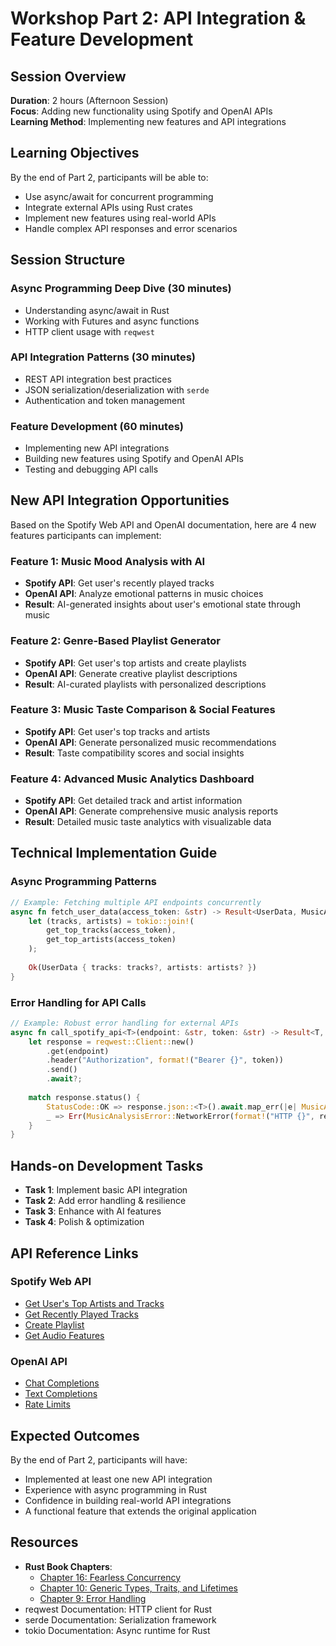 # Workshop Part 2: API Integration & Feature Development

## Session Overview

**Duration**: 2 hours (Afternoon Session)  
**Focus**: Adding new functionality using Spotify and OpenAI APIs  
**Learning Method**: Implementing new features and API integrations

## Learning Objectives

By the end of Part 2, participants will be able to:
- Use async/await for concurrent programming
- Integrate external APIs using Rust crates
- Implement new features using real-world APIs
- Handle complex API responses and error scenarios

## Session Structure

### **Async Programming Deep Dive** (30 minutes)
- Understanding async/await in Rust
- Working with Futures and async functions
- HTTP client usage with `reqwest`

### **API Integration Patterns** (30 minutes)
- REST API integration best practices
- JSON serialization/deserialization with `serde`
- Authentication and token management

### **Feature Development** (60 minutes)
- Implementing new API integrations
- Building new features using Spotify and OpenAI APIs
- Testing and debugging API calls

## New API Integration Opportunities

Based on the Spotify Web API and OpenAI documentation, here are 4 new features participants can implement:

### **Feature 1: Music Mood Analysis with AI**
- **Spotify API**: Get user's recently played tracks
- **OpenAI API**: Analyze emotional patterns in music choices
- **Result**: AI-generated insights about user's emotional state through music

### **Feature 2: Genre-Based Playlist Generator**
- **Spotify API**: Get user's top artists and create playlists
- **OpenAI API**: Generate creative playlist descriptions
- **Result**: AI-curated playlists with personalized descriptions

### **Feature 3: Music Taste Comparison & Social Features**
- **Spotify API**: Get user's top tracks and artists
- **OpenAI API**: Generate personalized music recommendations
- **Result**: Taste compatibility scores and social insights

### **Feature 4: Advanced Music Analytics Dashboard**
- **Spotify API**: Get detailed track and artist information
- **OpenAI API**: Generate comprehensive music analysis reports
- **Result**: Detailed music taste analytics with visualizable data

## Technical Implementation Guide

### **Async Programming Patterns**
```rust
// Example: Fetching multiple API endpoints concurrently
async fn fetch_user_data(access_token: &str) -> Result<UserData, MusicAnalysisError> {
    let (tracks, artists) = tokio::join!(
        get_top_tracks(access_token),
        get_top_artists(access_token)
    );
    
    Ok(UserData { tracks: tracks?, artists: artists? })
}
```

### **Error Handling for API Calls**
```rust
// Example: Robust error handling for external APIs
async fn call_spotify_api<T>(endpoint: &str, token: &str) -> Result<T, MusicAnalysisError> {
    let response = reqwest::Client::new()
        .get(endpoint)
        .header("Authorization", format!("Bearer {}", token))
        .send()
        .await?;
    
    match response.status() {
        StatusCode::OK => response.json::<T>().await.map_err(|e| MusicAnalysisError::NetworkError(e.to_string())),
        _ => Err(MusicAnalysisError::NetworkError(format!("HTTP {}", response.status())))
    }
}
```

## Hands-on Development Tasks

- **Task 1**: Implement basic API integration
- **Task 2**: Add error handling & resilience
- **Task 3**: Enhance with AI features
- **Task 4**: Polish & optimization

## API Reference Links

### **Spotify Web API**
- [Get User's Top Artists and Tracks](https://developer.spotify.com/documentation/web-api/reference/get-users-top-artists-and-tracks)
- [Get Recently Played Tracks](https://developer.spotify.com/documentation/web-api/reference/get-recently-played)
- [Create Playlist](https://developer.spotify.com/documentation/web-api/reference/create-playlist)
- [Get Audio Features](https://developer.spotify.com/documentation/web-api/reference/get-audio-features)

### **OpenAI API**
- [Chat Completions](https://platform.openai.com/docs/api-reference/chat)
- [Text Completions](https://platform.openai.com/docs/api-reference/completions)
- [Rate Limits](https://platform.openai.com/docs/guides/rate-limits)

## Expected Outcomes

By the end of Part 2, participants will have:
- Implemented at least one new API integration
- Experience with async programming in Rust
- Confidence in building real-world API integrations
- A functional feature that extends the original application

## Resources

- **Rust Book Chapters**:
  - [Chapter 16: Fearless Concurrency](https://doc.rust-lang.org/book/ch16-00-concurrency.html)
  - [Chapter 10: Generic Types, Traits, and Lifetimes](https://doc.rust-lang.org/book/ch10-00-generics.html)
  - [Chapter 9: Error Handling](https://doc.rust-lang.org/book/ch09-00-error-handling.html)
- reqwest Documentation: HTTP client for Rust
- serde Documentation: Serialization framework
- tokio Documentation: Async runtime for Rust
